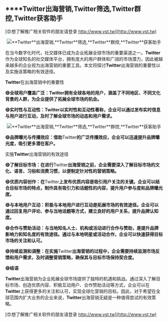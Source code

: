 ## ****Twitter**出海营销,**Twitter**筛选,**Twitter**群控,**Twitter**获客助手**

[😍想了解推广相关软件的朋友请登录 http://www.vst.tw](http://www.vst.tw)

 <center><img src="https://vst.tw/MP4/tuiguang/png/8.png" alt="**Twitter**出海营销,**Twitter**筛选,**Twitter**群控,**Twitter**获客助手"></center>

在当今数字化时代，社交媒体已成为企业拓展全球市场的重要渠道之一。**Twitter**作为全球知名的社交媒体平台，拥有庞大的用户群体和广阔的市场潜力，因此被越来越多的企业视为出海营销的重要工具。本文将探讨**Twitter**出海营销的重要性以及实施该策略的有效途径。

**Twitter**在出海营销中的重要性

**😄全球用户覆盖广泛：**Twitter**拥有全球各地的用户，涵盖了不同地区、不同文化背景的人群，为企业提供了拓展全球市场的机会。**

**😄实时性与互动性：**Twitter**以实时性和互动性著称，企业可以通过发布实时信息与用户进行互动，及时了解全球市场的动态和用户需求。**

 <center><img src="https://vst.tw/MP4/tuiguang/png/8.png" alt="**Twitter**出海营销,**Twitter**筛选,**Twitter**群控,**Twitter**获客助手"></center>

**😄品牌曝光与传播效应：借助**Twitter**的广泛传播效应，企业可以迅速提升品牌曝光度，吸引更多潜在客户。**

实施**Twitter**出海营销的有效途径

**😄了解目标市场：在进行**Twitter**出海营销之前，企业需要深入了解目标市场的文化、语言、习俗和消费习惯，以便制定针对性的营销策略。**

**😄优质内容创作：在**Twitter**上发布优质内容是吸引用户关注的关键。企业可以结合目标市场的特点，制作具有吸引力和话题性的内容，提升用户参与度和品牌曝光度。**

**😄与本地用户互动：积极与本地用户进行互动是拓展市场的有效途径。企业可以通过回复用户评论、参与当地话题等方式，建立良好的用户关系，提升品牌认知度。**

**😄合作与赞助活动：与当地知名人士、机构或活动进行合作与赞助，是提升品牌影响力和知名度的有效途径。通过与本地明星或活动合作，企业可以快速获得目标市场的关注和认可。**

**😄持续监测和调整：在实施**Twitter**出海营销的过程中，企业需要持续监测市场反馈和用户需求，及时调整营销策略，确保其与目标市场保持契合度。**

**😄结语**

**Twitter**出海营销为企业拓展全球市场提供了独特的机遇和挑战。通过深入了解目标市场、创造优质内容、积极互动用户、合作赞助活动等方式，企业可以在**Twitter**上获得更多的关注和认可，实现全球化营销的目标。因此，对于希望在全球范围内扩大业务的企业来说，**Twitter**出海营销无疑是一种值得尝试的有效策略。

[😍想了解推广相关软件的朋友请登录 http://www.vst.tw](http://www.vst.tw)



